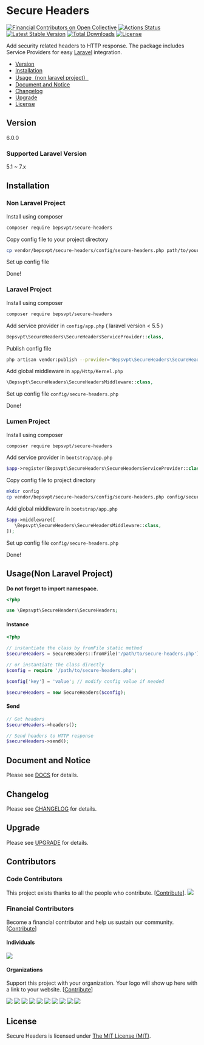 # Secure Headers

[![Financial Contributors on Open Collective](https://opencollective.com/secure-headers/all/badge.svg?label=financial+contributors)](https://opencollective.com/secure-headers)
[![Actions Status](https://github.com/BePsvPT/secure-headers/workflows/Laravel/badge.svg)](https://github.com/BePsvPT/secure-headers/actions)
[![Latest Stable Version](https://poser.pugx.org/bepsvpt/secure-headers/v/stable)](https://packagist.org/packages/bepsvpt/secure-headers)
[![Total Downloads](https://poser.pugx.org/bepsvpt/secure-headers/downloads)](https://packagist.org/packages/bepsvpt/secure-headers)
[![License](https://poser.pugx.org/bepsvpt/secure-headers/license)](https://packagist.org/packages/bepsvpt/secure-headers)

Add security related headers to HTTP response. The package includes Service Providers for easy [Laravel](https://laravel.com) integration.

- [Version](#version)
- [Installation](#installation)
- [Usage（non laravel project）](#usagenon-laravel-project)
- [Document and Notice](#document-and-notice)
- [Changelog](#changelog)
- [Upgrade](#upgrade)
- [License](#license)

## Version

6.0.0

### Supported Laravel Version

5.1 ~ 7.x

## Installation

### Non Laravel Project

Install using composer

```sh
composer require bepsvpt/secure-headers
```

Copy config file to your project directory

```sh
cp vendor/bepsvpt/secure-headers/config/secure-headers.php path/to/your/project/directory
```

Set up config file

Done!

### Laravel Project

Install using composer

```sh
composer require bepsvpt/secure-headers
```

Add service provider in `config/app.php` ( laravel version < 5.5 )

```php
Bepsvpt\SecureHeaders\SecureHeadersServiceProvider::class,
```

Publish config file

```sh
php artisan vendor:publish --provider="Bepsvpt\SecureHeaders\SecureHeadersServiceProvider"
```

Add global middleware in `app/Http/Kernel.php`

```php
\Bepsvpt\SecureHeaders\SecureHeadersMiddleware::class,
```

Set up config file `config/secure-headers.php`

Done!

### Lumen Project

Install using composer

```sh
composer require bepsvpt/secure-headers
```

Add service provider in `bootstrap/app.php`

```php
$app->register(Bepsvpt\SecureHeaders\SecureHeadersServiceProvider::class);
```

Copy config file to project directory

```sh
mkdir config
cp vendor/bepsvpt/secure-headers/config/secure-headers.php config/secure-headers.php
```

Add global middleware in `bootstrap/app.php`

```php
$app->middleware([
   \Bepsvpt\SecureHeaders\SecureHeadersMiddleware::class,
]);
```

Set up config file `config/secure-headers.php`

Done!


## Usage(Non Laravel Project)

**Do not forget to import namespace.**

```php
<?php

use \Bepsvpt\SecureHeaders\SecureHeaders;
```

#### Instance

```php
<?php

// instantiate the class by fromFile static method
$secureHeaders = SecureHeaders::fromFile('/path/to/secure-headers.php');

// or instantiate the class directly
$config = require '/path/to/secure-headers.php';

$config['key'] = 'value'; // modify config value if needed

$secureHeaders = new SecureHeaders($config);
```

#### Send
```php
// Get headers
$secureHeaders->headers();

// Send headers to HTTP response
$secureHeaders->send();
```

## Document and Notice

Please see [DOCS](DOCS.md) for details.

## Changelog

Please see [CHANGELOG](CHANGELOG.md) for details.

## Upgrade

Please see [UPGRADE](UPGRADE.md) for details.

## Contributors

### Code Contributors

This project exists thanks to all the people who contribute. [[Contribute](CONTRIBUTING.md)].
<a href="https://github.com/bepsvpt/secure-headers/graphs/contributors"><img src="https://opencollective.com/secure-headers/contributors.svg?width=890&button=false" /></a>

### Financial Contributors

Become a financial contributor and help us sustain our community. [[Contribute](https://opencollective.com/secure-headers/contribute)]

#### Individuals

<a href="https://opencollective.com/secure-headers"><img src="https://opencollective.com/secure-headers/individuals.svg?width=890"></a>

#### Organizations

Support this project with your organization. Your logo will show up here with a link to your website. [[Contribute](https://opencollective.com/secure-headers/contribute)]

<a href="https://opencollective.com/secure-headers/organization/0/website"><img src="https://opencollective.com/secure-headers/organization/0/avatar.svg"></a>
<a href="https://opencollective.com/secure-headers/organization/1/website"><img src="https://opencollective.com/secure-headers/organization/1/avatar.svg"></a>
<a href="https://opencollective.com/secure-headers/organization/2/website"><img src="https://opencollective.com/secure-headers/organization/2/avatar.svg"></a>
<a href="https://opencollective.com/secure-headers/organization/3/website"><img src="https://opencollective.com/secure-headers/organization/3/avatar.svg"></a>
<a href="https://opencollective.com/secure-headers/organization/4/website"><img src="https://opencollective.com/secure-headers/organization/4/avatar.svg"></a>
<a href="https://opencollective.com/secure-headers/organization/5/website"><img src="https://opencollective.com/secure-headers/organization/5/avatar.svg"></a>
<a href="https://opencollective.com/secure-headers/organization/6/website"><img src="https://opencollective.com/secure-headers/organization/6/avatar.svg"></a>
<a href="https://opencollective.com/secure-headers/organization/7/website"><img src="https://opencollective.com/secure-headers/organization/7/avatar.svg"></a>
<a href="https://opencollective.com/secure-headers/organization/8/website"><img src="https://opencollective.com/secure-headers/organization/8/avatar.svg"></a>
<a href="https://opencollective.com/secure-headers/organization/9/website"><img src="https://opencollective.com/secure-headers/organization/9/avatar.svg"></a>

## License

Secure Headers is licensed under [The MIT License (MIT)](LICENSE).
